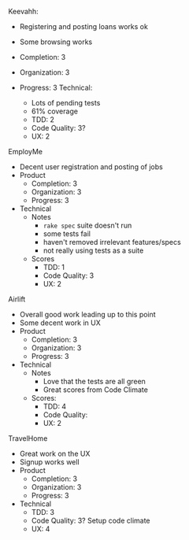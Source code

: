 Keevahh:
  * Registering and posting loans works ok
  * Some browsing works

  * Completion: 3
  * Organization: 3
  * Progress: 3
  Technical:
    * Lots of pending tests
    * 61% coverage
    * TDD: 2
    * Code Quality: 3?
    * UX: 2

EmployMe
  * Decent user registration and posting of jobs
  * Product
    * Completion: 3
    * Organization: 3
    * Progress: 3
  * Technical
    * Notes
      * `rake spec` suite doesn't run
      * some tests fail
      * haven't removed irrelevant features/specs
      * not really using tests as a suite
    * Scores
      * TDD: 1
      * Code Quality: 3
      * UX: 2

Airlift
  * Overall good work leading up to this point
  * Some decent work in UX
  * Product
    * Completion: 3
    * Organization: 3
    * Progress: 3
  * Technical
    * Notes
      * Love that the tests are all green
      * Great scores from Code Climate
    * Scores:
      * TDD: 4
      * Code Quality:
      * UX: 2

TravelHome
  * Great work on the UX
  * Signup works well
  * Product
    * Completion: 3
    * Organization: 3
    * Progress: 3
  * Technical
    * TDD: 3
    * Code Quality: 3? Setup code climate
    * UX: 4
